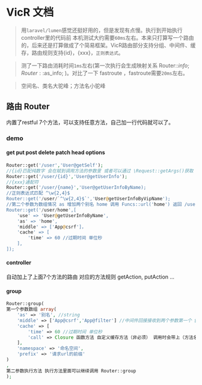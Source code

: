 # VicR 文档


>用`laravel/lumen`感觉还挺好用的，但是发现有点慢。执行到开始执行controller里的代码前 本机测试大约需要`60ms`左右。本来只打算写一个路由的，后来还是打算做成了个简易框架。VicR路由部分支持分组、中间件、缓存，路由规则支持{id}，{xxx}，`正则表达式`。

>测了一下路由消耗时间`1ms`左右(第一次执行会生成映射关系 Router::$info; Router::$as_info; )。对比了一下 fastroute ，fastroute需要`20ms`左右。

>空间名、类名大驼峰；方法名小驼峰

## 路由 Router

内置了restful 7个方法，可以支持任意方法，自己加一行代码就可以了。

### demo
#### get put post delete patch head options
```php
Router::get('/user','User@getSelf');
//{id}匹配纯数字 会在赋到调用方法的参数里 或者可以通过 \Request::getArgs()获取
Router::get('/user/{id}','User@getUserInfo');
//{xxx}通配符
Router::get('/user/{name}','User@getUserInfoByName);
//正则表达式匹配 ^\w{2,4}$
Router::get('/user/`^\w{2,4}$`','User@getUserInfoByVipName');
//第二个参数为数组情况 as 增加两个别名 home 调用 Funcs::url('home') 返回 /user/home ; middle 中间件
Router::get('/user/home',[
    'use' => 'User@getUserInfoByName',
    'as' => 'home',
    'middle' => ['App@csrf']，
    'cache' => [
        'time' => 60 //过期时间 单位秒
    ],
]);
```
#### controller

自动加上了上面7个方法的路由 对应的方法规则 getAction, putAction ...

#### group 
```php
Router::group(
第一个参数数组 array(
	'as' => '别名', //string
	'middle' => ['App@csrf','App@filter'] //中间件回接接收到两个参数第一个 $next 匿名函数 ，第二个目标方法 目的是让中间件知道最终会由谁来执行这个请求 
	'cache' => [
		'time' => 60 //过期时间 单位秒
		'call' => Closure 函数方法 自定义缓存方法（非必须） 调用时会带上（方法名称+请求参数）
	],
	'namespace' => '命名空间',
	'prefix' => '请求url的前缀'
)
,
第二参数执行方法 执行方法里面可以继续调用 Router::group
);
```


